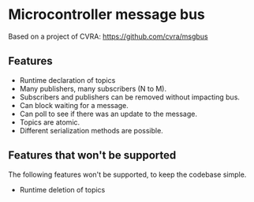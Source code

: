 # Microcontroller message bus

Based on a project of CVRA: https://github.com/cvra/msgbus

## Features

* Runtime declaration of topics
* Many publishers, many subscribers (N to M).
* Subscribers and publishers can be removed without impacting bus.
* Can block waiting for a message.
* Can poll to see if there was an update to the message.
* Topics are atomic.
* Different serialization methods are possible.

## Features that won't be supported

The following features won't be supported, to keep the codebase simple.

* Runtime deletion of topics

